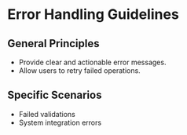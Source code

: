 # Error Handling Guidelines

## General Principles
- Provide clear and actionable error messages.
- Allow users to retry failed operations.

## Specific Scenarios
- Failed validations
- System integration errors
